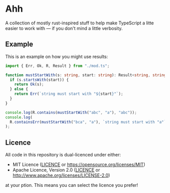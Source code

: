 # Ahh

A collection of mostly rust-inspired stuff to help make TypeScript a litte
easier to work with &mdash; if you don't mind a little verbosity.

## Example

This is an example on how you might use results:

```ts
import { Err, Ok, R, Result } from "./mod.ts";

function mustStartWith(s: string, start: string): Result<string, string> {
  if (s.startsWith(start)) {
    return Ok(s);
  } else {
    return Err(`string must start with "${start}"`);
  }
}

console.log(R.contains(mustStartWith("abc", "a"), "abc"));
console.log(
  R.containsErr(mustStartWith("bca", "a"), `string must start with "a"`),
);
```

## Licence

All code in this repository is dual-licenced under either:

- MIT Licence ([LICENCE](./LICENCE-MIT) or https://opensource.org/licenses/MIT)
- Apache Licence, Version 2.0 ([LICENCE](./LICENCE-APACHE) or http://www.apache.org/licenses/LICENSE-2.0)

at your ption. This means you can select the licence you prefer!

